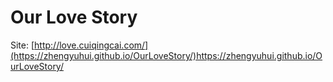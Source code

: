 # Our Love Story
Site: [http://love.cuiqingcai.com/](https://zhengyuhui.github.io/OurLoveStory/)https://zhengyuhui.github.io/OurLoveStory/
